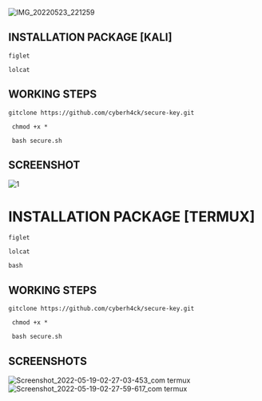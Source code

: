 



![IMG_20220523_221259](https://user-images.githubusercontent.com/104165282/169868221-a57d1d4c-d9a8-4eac-ab08-c9fcec5fad21.jpg)

## INSTALLATION PACKAGE [KALI]
   
`figlet`

`lolcat`

## WORKING STEPS

``` gitclone https://github.com/cyberh4ck/secure-key.git ```

``` chmod +x *```

``` bash secure.sh```

## SCREENSHOT
![1](https://user-images.githubusercontent.com/104165282/169866586-eede5b7c-fc4e-4738-8fe6-60e1c7531246.png)



# INSTALLATION PACKAGE [TERMUX]

```figlet```

```lolcat```

```bash```

## WORKING STEPS

```gitclone https://github.com/cyberh4ck/secure-key.git ```

``` chmod +x *```

``` bash secure.sh```

## SCREENSHOTS
![Screenshot_2022-05-19-02-27-03-453_com termux](https://user-images.githubusercontent.com/104165282/169866883-6f528407-80a2-4235-946c-c89b1e49d7f0.jpg)
![Screenshot_2022-05-19-02-27-59-617_com termux](https://user-images.githubusercontent.com/104165282/169866939-fa3cd8f6-d0fa-458d-8e2c-b7eb1cff41b3.jpg)



